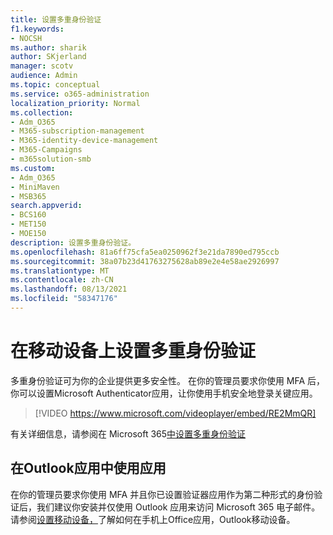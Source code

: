 ```yaml
---
title: 设置多重身份验证
f1.keywords:
- NOCSH
ms.author: sharik
author: SKjerland
manager: scotv
audience: Admin
ms.topic: conceptual
ms.service: o365-administration
localization_priority: Normal
ms.collection:
- Adm_O365
- M365-subscription-management
- M365-identity-device-management
- M365-Campaigns
- m365solution-smb
ms.custom:
- Adm_O365
- MiniMaven
- MSB365
search.appverid:
- BCS160
- MET150
- MOE150
description: 设置多重身份验证。
ms.openlocfilehash: 81a6ff75cfa5ea0250962f3e21da7890ed795ccb
ms.sourcegitcommit: 38a07b23d41763275628ab89e2e4e58ae2926997
ms.translationtype: MT
ms.contentlocale: zh-CN
ms.lasthandoff: 08/13/2021
ms.locfileid: "58347176"
---
```

# <a name="set-up-multifactor-authentication-on-your-mobile-device"></a>在移动设备上设置多重身份验证

多重身份验证可为你的企业提供更多安全性。 在你的管理员要求你使用 MFA 后，你可以设置Microsoft Authenticator应用，让你使用手机安全地登录关键应用。 

> [!VIDEO https://www.microsoft.com/videoplayer/embed/RE2MmQR]

有关详细信息，请参阅在 Microsoft 365[中设置多重身份验证](https://support.office.com/article/a32541df-079c-420d-9395-9d59354f7225)

## <a name="use-the-outlook-app-in-your-devices"></a>在Outlook应用中使用应用

在你的管理员要求你使用 MFA 并且你已设置验证器应用作为第二种形式的身份验证后，我们建议你安装并仅使用 Outlook 应用来访问 Microsoft 365 电子邮件。 请参阅[设置移动设备，](../business/set-up-mobile-devices.md)了解如何在手机上Office应用，Outlook移动设备。
